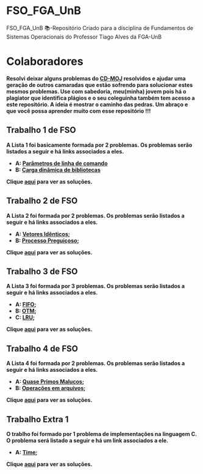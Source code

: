 # FSO_FGA_UnB
FSO_FGA_UnB 📚-Repositório Criado para a disciplina de Fundamentos de Sistemas Operacionais do Professor Tiago Alves da FGA-UnB
# Colaboradores
<b> Resolvi deixar alguns problemas do [CD-MOJ](https://moj.naquadah.com.br/cgi-bin/index.sh) resolvidos e ajudar uma geração de outros camaradas que estão sofrendo para solucionar estes mesmos problemas. Use com sabedoria, meu(minha) jovem pois há o plagiator que identifica plágios e o seu coleguinha também tem acesso a este repositório. A ideia é mostrar o caminho das pedras. Um abraço e que você possa aprender muito com esse repositório !!!

## Trabalho 1 de FSO
<b>A Lista 1 foi basicamente formada por 2 problemas. Os problemas serão listados a seguir e há links associados a eles.</b>

- A: [Parâmetros de linha de comando](https://github.com/lramon2001/FSO_FGA_UnB/blob/main/Problemas/Trabalho%201/argc_argv.pdf)
- B: [Carga dinâmica de bibliotecas](https://github.com/lramon2001/FSO_FGA_UnB/blob/main/Problemas/Trabalho%201/dlfun.pdf)
 
<b>Clique [aqui](https://github.com/lramon2001/FSO_FGA_UnB/tree/main/Solucoes/Trabalho%201) para ver as soluções.</b>
## Trabalho 2 de FSO
<b>A Lista 2 foi formada por 2 problemas. Os problemas serão listados a seguir e há links associados a eles.</b>
- A: [Vetores Idênticos](https://github.com/lramon2001/FSO_FGA_UnB/blob/main/Problemas/Trabalho%202/fso-vetoresidenticos.pdf);
- B: [Processo Preguiçoso](https://github.com/lramon2001/FSO_FGA_UnB/blob/main/Problemas/Trabalho%202/processo-preguicoso.pdf);
 
<b>Clique [aqui](https://github.com/lramon2001/FSO_FGA_UnB/tree/main/Solucoes/Trabalho%202) para ver as soluções.</b>
## Trabalho 3 de FSO
<b>A Lista 3 foi formada por 3 problemas. Os problemas serão listados a seguir e há links associados a eles.</b>
- A: [FIFO](https://github.com/lramon2001/FSO_FGA_UnB/blob/main/Problemas/Trabalho%203/fso-substituipaginas-fifo.pdf);
- B: [OTM](https://github.com/lramon2001/FSO_FGA_UnB/blob/main/Problemas/Trabalho%203/fso-substituipaginas-otm.pdf);
- C: [LRU](https://github.com/lramon2001/FSO_FGA_UnB/blob/main/Problemas/Trabalho%203/fso-substituipaginas-lru.pdf);
 
<b>Clique [aqui](https://github.com/lramon2001/FSO_FGA_UnB/tree/main/Solucoes/Trabalho%203) para ver as soluções.</b>
 
## Trabalho 4 de FSO
<b>A Lista 4 foi formada por 2 problemas. Os problemas serão listados a seguir e há links associados a eles.</b>
- A: [Quase Primos Malucos](https://github.com/lramon2001/FSO_FGA_UnB/blob/main/Problemas/Trabalho%204/quaseprimos-threads.pdf);
- B: [Operações em arquivos](https://github.com/lramon2001/FSO_FGA_UnB/blob/main/Problemas/Trabalho%204/samefile.pdf);
 
<b>Clique [aqui](https://github.com/lramon2001/FSO_FGA_UnB/tree/main/Solucoes/Trabalho%204) para ver as soluções.</b>
 
 
## Trabalho Extra 1
<b>O trablho foi formado por 1 problema de implementações na linguagem C. O problema será listado a seguir e há  um link associados a ele.</b>
- A: [Time](https://github.com/lramon2001/FSO_FGA_UnB/blob/main/Problemas/Trabalho%20Extra%201/fso-timedshell.pdf);

 
<b>Clique [aqui]() para ver as soluções.</b>
